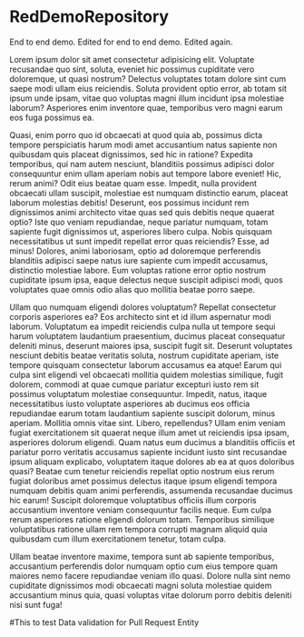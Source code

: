 # RedDemoRepository

End to end demo.
Edited for end to end demo.
Edited again.

Lorem ipsum dolor sit amet consectetur adipisicing elit. Voluptate recusandae quo sint, soluta, eveniet hic possimus cupiditate vero doloremque, ut quasi nostrum? Delectus voluptates totam dolore sint cum saepe modi ullam eius reiciendis. Soluta provident optio error, ab totam sit ipsum unde ipsam, vitae quo voluptas magni illum incidunt ipsa molestiae laborum? Asperiores enim inventore quae, temporibus vero magni earum eos fuga possimus ea.

Quasi, enim porro quo id obcaecati at quod quia ab, possimus dicta tempore perspiciatis harum modi amet accusantium natus sapiente non quibusdam quis placeat dignissimos, sed hic in ratione? Expedita temporibus, qui nam autem nesciunt, blanditiis possimus adipisci dolor consequuntur enim ullam aperiam nobis aut tempore labore eveniet! Hic, rerum animi? Odit eius beatae quam esse. Impedit, nulla provident obcaecati ullam suscipit, molestiae est numquam distinctio earum, placeat laborum molestias debitis! Deserunt, eos possimus incidunt rem dignissimos animi architecto vitae quas sed quis debitis neque quaerat optio? Iste quo veniam repudiandae, neque pariatur numquam, totam sapiente fugit dignissimos ut, asperiores libero culpa. Nobis quisquam necessitatibus ut sunt impedit repellat error quas reiciendis? Esse, ad minus! Dolores, animi laboriosam, optio ad doloremque perferendis blanditiis adipisci saepe natus iure sapiente cum impedit accusamus, distinctio molestiae labore. Eum voluptas ratione error optio nostrum cupiditate ipsum ipsa, eaque delectus neque suscipit adipisci modi, quos voluptates quae omnis odio alias quo mollitia beatae porro saepe.

Ullam quo numquam eligendi dolores voluptatum? Repellat consectetur corporis asperiores ea? Eos architecto sint et id illum aspernatur modi laborum. Voluptatum ea impedit reiciendis culpa nulla ut tempore sequi harum voluptatem laudantium praesentium, ducimus placeat consequatur deleniti minus, deserunt maiores ipsa, suscipit fugit sit. Deserunt voluptates nesciunt debitis beatae veritatis soluta, nostrum cupiditate aperiam, iste tempore quisquam consectetur laborum accusamus ea atque! Earum qui culpa sint eligendi vel obcaecati mollitia quidem molestias similique, fugit dolorem, commodi at quae cumque pariatur excepturi iusto rem sit possimus voluptatum molestiae consequuntur. Impedit, natus, itaque necessitatibus iusto voluptate asperiores ab ducimus eos officia repudiandae earum totam laudantium sapiente suscipit dolorum, minus aperiam. Mollitia omnis vitae sint. Libero, repellendus? Ullam enim veniam fugiat exercitationem sit quaerat neque illum amet ut reiciendis ipsa ipsam, asperiores dolorum eligendi. Quam natus eum ducimus a blanditiis officiis et pariatur porro veritatis accusamus sapiente incidunt iusto sint recusandae ipsum aliquam explicabo, voluptatem itaque dolores ab ea at quos doloribus quasi? Beatae cum tenetur reiciendis repellat optio nostrum eius rerum fugiat doloribus amet possimus delectus itaque ipsum eligendi tempora numquam debitis quam animi perferendis, assumenda recusandae ducimus hic earum! Suscipit doloremque voluptatibus officiis illum corporis accusantium inventore veniam consequuntur facilis neque. Eum culpa rerum asperiores ratione eligendi dolorum totam. Temporibus similique voluptatibus ratione ullam rem tempora corrupti magnam aliquid quia quibusdam cum illum exercitationem tenetur, totam culpa.

Ullam beatae inventore maxime, tempora sunt ab sapiente temporibus, accusantium perferendis dolor numquam optio cum eius tempore quam maiores nemo facere repudiandae veniam illo quasi. Dolore nulla sint nemo cupiditate dignissimos modi obcaecati magni soluta molestiae quidem accusantium minus quia, quasi voluptas vitae dolorum porro debitis deleniti nisi sunt fuga!

#This to test Data validation for Pull Request Entity 

